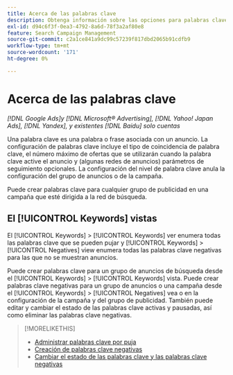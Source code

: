 ```yaml
---
title: Acerca de las palabras clave
description: Obtenga información sobre las opciones para palabras clave pujables y negativas.
exl-id: d94c6f3f-0ea3-4792-8a6d-78f3a2af80e8
feature: Search Campaign Management
source-git-commit: c2a1ce841a9dc99c57239f817dbd2065b91cdfb9
workflow-type: tm+mt
source-wordcount: '171'
ht-degree: 0%

---
```


# Acerca de las palabras clave

*[!DNL Google Ads]y [!DNL Microsoft® Advertising], [!DNL Yahoo! Japan Ads], [!DNL Yandex], y existentes [!DNL Baidu] solo cuentas*

Una palabra clave es una palabra o frase asociada con un anuncio. La configuración de palabras clave incluye el tipo de coincidencia de palabra clave, el número máximo de ofertas que se utilizarán cuando la palabra clave active el anuncio y (algunas redes de anuncios) parámetros de seguimiento opcionales. La configuración del nivel de palabra clave anula la configuración del grupo de anuncios o de la campaña.

Puede crear palabras clave para cualquier grupo de publicidad en una campaña que esté dirigida a la red de búsqueda.

## El [!UICONTROL Keywords] vistas

El [!UICONTROL Keywords] > [!UICONTROL Keywords] ver enumera todas las palabras clave que se pueden pujar y [!UICONTROL Keywords] > [!UICONTROL Negatives] view enumera todas las palabras clave negativas para las que no se muestran anuncios.

Puede crear palabras clave para un grupo de anuncios de búsqueda desde el [!UICONTROL Keywords] > [!UICONTROL Keywords] vista. Puede crear palabras clave negativas para un grupo de anuncios o una campaña desde el [!UICONTROL Keywords] > [!UICONTROL Negatives] vea o en la configuración de la campaña y del grupo de publicidad. También puede editar y cambiar el estado de las palabras clave activas y pausadas, así como eliminar las palabras clave negativas.

>[!MORELIKETHIS]
>
>* [Administrar palabras clave por puja](/help/search-social-commerce/campaign-management/campaigns/keyword-manage.md)
>* [Creación de palabras clave negativas](/help/search-social-commerce/campaign-management/campaigns/keyword-negative-create.md)
>* [Cambiar el estado de las palabras clave y las palabras clave negativas](keyword-status-edit.md)
